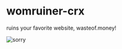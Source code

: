 # womruiner-crx
ruins your favorite website, wasteof.money!

![sorry](https://github.com/press-dev/womruiner-crx/blob/main/Screenshot%202022-04-09%2011.04.42%20PM.png?raw=true)
